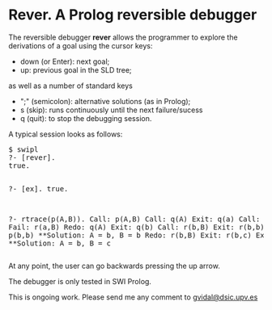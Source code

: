 # Rever. A Prolog reversible debugger

The reversible debugger **rever** allows the programmer to explore the derivations of a goal using the cursor keys:

* down (or Enter): next goal;
* up: previous goal in the SLD tree;

as well as a number of standard keys

* ";" (semicolon): alternative solutions (as in Prolog);
* s (skip): runs continuously until the next failure/sucess
* q (quit): to stop the debugging session.

A typical session looks as follows:

<div>
<pre>
$ swipl
?- [rever].
true.

?- [ex].
true.

?- rtrace(p(A,B)).
Call: p(A,B)
Call: q(A)
Exit: q(a)
Call: r(a,B)
Fail: r(a,B)
Redo: q(A)
Exit: q(b)
Call: r(b,B)
Exit: r(b,b)
Exit: p(b,b)
**Solution: A = b, B = b
Redo: r(b,B)
Exit: r(b,c)
Exit: p(b,c)
**Solution: A = b, B = c</pre>
</div>
At any point, the user can go backwards pressing the up arrow.

The debugger is only tested in SWI Prolog.

This is ongoing work. Please send me any comment to <gvidal@dsic.upv.es>
